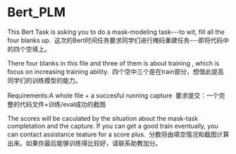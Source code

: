 # Bert_PLM
This Bert Task is asking you to do a mask-modeling task---to wit, fill all the four blanks up.&nbsp;
这次的Bert时间任务要求同学们进行掩码重建任务---即将代码中的四个空填上。

There four blanks in this file and three of them is about training , which is focus on increasing training ability.&nbsp;
四个空中三个是在train部分，想借此提高同学们的训练模型的能力。

Requirements:A whole file + a succesful running capture&nbsp;
要求提交：一个完整的代码文件+训练/eval成功的截图

The scores will be caculated by the situation about the mask-task completation and the capture. If you can get a good train eventually, you can contact assistance teature for a score plus.&nbsp;
分数将由填空情况和截图计算出来。如果你最后能够训练得比较好，请联系助教加分。

